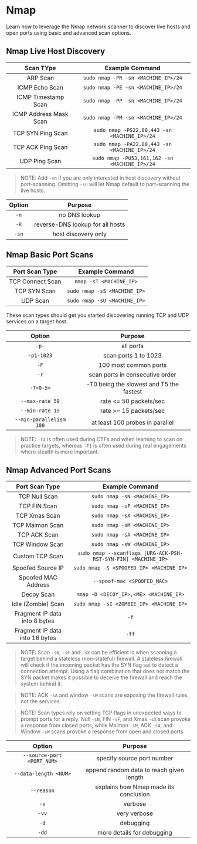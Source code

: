 # Nmap

Learn how to leverage the Nmap network scanner to discover live hosts and open ports using basic and advanced scan options.

## Nmap Live Host Discovery

| Scan TYpe | Example Command |
| :----: | :-----: |
| ARP Scan  | `sudo nmap -PR -sn <MACHINE_IP>/24` |
| ICMP Echo Scan | `sudo nmap -PE -sn <MACHINE_IP>/24` |
| ICMP Timestamp Scan | `sudo nmap -PP -sn <MACHINE_IP>/24` |
| ICMP Address Mask Scan | `sudo nmap -PM -sn <MACHINE_IP>/24` |
| TCP SYN Ping Scan | `sudo nmap -PS22,80,443 -sn <MACHINE_IP>/24` |
| TCP ACK Ping Scan | `sudo nmap -PA22,80,443 -sn <MACHINE_IP>/24` |
| UDP Ping Scan | `sudo nmap -PU53,161,162 -sn <MACHINE_IP>/24` |

> NOTE: Add `-sn` if you are only interested in host discovery without port-scanning. Omitting `-sn` will let Nmap default to port-scanning the live hosts.

| Option | Purpose |
| :----: | :----: |
| `-n` | no DNS lookup |
| `-R` | reverse-DNS lookup for all hosts |
| `-sn` | host discovery only |

## Nmap Basic Port Scans

| Port Scan Type | Example Command |
| :----: | :----: |
| TCP Connect Scan | `nmap -sT <MACHINE_IP>` |
| TCP SYN Scan | `sudo nmap -sS <MACHINE_IP>` |
| UDP Scan | `sudo nmap -sU <MACHINE_IP>` |

These scan types should get you started discovering running TCP and UDP services on a target host.

| Option | Purpose |
| :----: | :----: |
| `-p-` | all ports |
| `-p1-1023` | scan ports 1 to 1023 |
| `-F` | 100 most common ports |
| `-r` | scan ports in consecutive order |
| `-T<0-5>` | -T0 being the slowest and T5 the fastest |
| `--max-rate 50` | rate <= 50 packets/sec |
| `--min-rate 15` | rate >= 15 packets/sec |
| `--min-parallelism 100` | at least 100 probes in parallel |

> NOTE: `-T4` is often used during CTFs and when learning to scan on practice targets, whereas `-T1` is often used during real engagements where stealth is more important.
## Nmap Advanced Port Scans

| Port Scan Type | Example Command |
| :----: | :----: |
| TCP Null Scan | `sudo nmap -sN <MACHINE_IP>` |
| TCP FIN Scan | `sudo nmap -sF <MACHINE_IP>` |
| TCP Xmas Scan | `sudo nmap -sX <MACHINE_IP>` |
| TCP Maimon Scan | `sudo nmap -sM <MACHINE_IP>` |
| TCP ACK Scan | `sudo nmap -sA <MACHINE_IP>` |
| TCP Window Scan | `sudo nmap -sW <MACHINE_IP>` |
| Custom TCP Scan | `sudo nmap --scanflags [URG-ACK-PSH-RST-SYN-FIN] <MACHINE_IP>` |
| Spoofed Source IP | `sudo nmap -S <SPOOFED_IP> <MACHINE_IP>` |
| Spoofed MAC Address | `--spoof-mac <SPOOFED_MAC>` |
| Decoy Scan | `nmap -D <DECOY_IP>,<ME> <MACHINE_IP>` |
| Idle (Zombie) Scan | `sudo nmap -sI <ZOMBIE_IP> <MACHINE_IP>` |
| Fragment IP data into 8 bytes | `-f` |
| Fragment IP data into 16 bytes | `-ff` |

> NOTE: Scan `-sN`, `-sF` and `-sX`  can be efficient is when scanning a target behind a stateless (non-stateful) firewall. A stateless firewall will check if the incoming packet has the SYN flag set to detect a connection attempt. Using a flag combination that does not match the SYN packet makes it possible to deceive the firewall and reach the system behind it.

> NOTE: ACK `-sA` and window `-sW` scans are exposing the firewall rules, not the services.

> NOTE: Scan types rely on setting TCP flags in unexpected ways to prompt ports for a reply. Null `-sN`, FIN `-sF`, and Xmas `-sX` scan provoke a response from closed ports, while Maimon `-sM`, ACK `-sA`, and Window `-sW` scans provoke a response from open and closed ports.

| Option | Purpose |
| :----: | :----: |
| `--source-port <PORT_NUM>` | specify source port number |
| `--data-length <NUM>` | append random data to reach given length |
| `--reason` | explains how Nmap made its conclusion |
| `-v` | verbose |
| `-vv` | very verbose |
| `-d` | debugging |
| `-dd` | more details for debugging |
